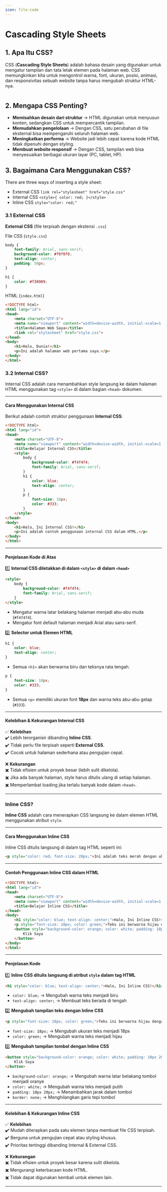 ```yaml
---
icon: file-code
---
```


# Cascading Style Sheets

## 1. Apa Itu CSS?

CSS (**Cascading Style Sheets**) adalah bahasa desain yang digunakan untuk mengatur tampilan dan tata letak elemen pada halaman web. CSS memungkinkan kita untuk mengontrol warna, font, ukuran, posisi, animasi, dan responsivitas sebuah website tanpa harus mengubah struktur HTML-nya.

<figure><img src="../.gitbook/assets/image (4) (1).png" alt=""><figcaption></figcaption></figure>

## **2. Mengapa CSS Penting?**

* **Memisahkan desain dari struktur** → HTML digunakan untuk menyusun konten, sedangkan CSS untuk mempercantik tampilan.
* **Memudahkan pengelolaan** → Dengan CSS, satu perubahan di file eksternal bisa mempengaruhi seluruh halaman web.
* **Meningkatkan performa** → Website jadi lebih cepat karena kode HTML tidak dipenuhi dengan styling.
* **Membuat website responsif** → Dengan CSS, tampilan web bisa menyesuaikan berbagai ukuran layar (PC, tablet, HP).

## 3. Bagaimana Cara Menggunakan CSS?

There are three ways of inserting a style sheet:

* External CSS `link rel="stylesheet" href="style.css"`
* Internal CSS  `<style>{ color: red; }</style>`&#x20;
* Inline CSS `style="color: red;"`

### 3.1 External CSS

**External CSS** (file terpisah dengan ekstensi `.css`)

File CSS (`style.css`)

```css
body {
    font-family: Arial, sans-serif;
    background-color: #f0f0f0;
    text-align: center;
    padding: 50px;
}

h1 {
    color: #f30909;
}
```

HTML (`index.html`)

```html
<!DOCTYPE html>
<html lang="id">
<head>
    <meta charset="UTF-8">
    <meta name="viewport" content="width=device-width, initial-scale=1.0">
    <title>Halaman Web Saya</title>
    <link rel="stylesheet" href="style.css">
</head>
<body>
    <h1>Halo, Dunia!</h1>
    <p>Ini adalah halaman web pertama saya.</p>
</body>
</html>

```

### **3.2 Internal CSS?**

Internal CSS adalah cara menambahkan style langsung ke dalam halaman HTML menggunakan tag `<style>` di dalam bagian `<head>` dokumen.

***

#### **Cara Menggunakan Internal CSS**

Berikut adalah contoh struktur penggunaan **Internal CSS**:

```html
<!DOCTYPE html>
<html lang="id">
<head>
    <meta charset="UTF-8">
    <meta name="viewport" content="width=device-width, initial-scale=1.0">
    <title>Belajar Internal CSS</title>
    <style>
        body {
            background-color: #f4f4f4;
            font-family: Arial, sans-serif;
        }
        h1 {
            color: blue;
            text-align: center;
        }
        p {
            font-size: 18px;
            color: #333;
        }
    </style>
</head>
<body>
    <h1>Halo, Ini Internal CSS!</h1>
    <p>Ini adalah contoh penggunaan internal CSS dalam HTML.</p>
</body>
</html>
```

***

#### **Penjelasan Kode di Atas**

1️⃣ **Internal CSS diletakkan di dalam `<style>` di dalam `<head>`**

```html
<style>
    body {
        background-color: #f4f4f4;
        font-family: Arial, sans-serif;
    }
</style>
```

* Mengatur warna latar belakang halaman menjadi abu-abu muda (`#f4f4f4`).
* Mengatur font default halaman menjadi Arial atau sans-serif.

2️⃣ **Selector untuk Elemen HTML**

```css
h1 {
    color: blue;
    text-align: center;
}
```

* Semua `<h1>` akan berwarna biru dan teksnya rata tengah.

```css
p {
    font-size: 18px;
    color: #333;
}
```

* Semua `<p>` memiliki ukuran font **18px** dan warna teks abu-abu gelap (`#333`).

***

#### **Kelebihan & Kekurangan Internal CSS**

✅ **Kelebihan**\
✔️ Lebih terorganisir dibanding **Inline CSS**.\
✔️ Tidak perlu file terpisah seperti **External CSS**.\
✔️ Cocok untuk halaman sederhana atau pengujian cepat.

❌ **Kekurangan**\
✖️ Tidak efisien untuk proyek besar (lebih sulit dikelola).\
✖️ Jika ada banyak halaman, style harus ditulis ulang di setiap halaman.\
✖️ Memperlambat loading jika terlalu banyak kode dalam `<head>`.

***

### **Inline CSS?**

**Inline CSS** adalah cara menerapkan CSS langsung ke dalam elemen HTML menggunakan atribut `style`.

***

#### **Cara Menggunakan Inline CSS**

Inline CSS ditulis langsung di dalam tag HTML seperti ini:

```html
<p style="color: red; font-size: 20px;">Ini adalah teks merah dengan ukuran 20px.</p>
```

***

#### **Contoh Penggunaan Inline CSS dalam HTML**

```html
<!DOCTYPE html>
<html lang="id">
<head>
    <meta charset="UTF-8">
    <meta name="viewport" content="width=device-width, initial-scale=1.0">
    <title>Belajar Inline CSS</title>
</head>
<body>
    <h1 style="color: blue; text-align: center;">Halo, Ini Inline CSS!</h1>
    <p style="font-size: 18px; color: green;">Teks ini berwarna hijau dengan ukuran 18px.</p>
    <button style="background-color: orange; color: white; padding: 10px 20px; border: none;">
        Klik Saya
    </button>
</body>
</html>
```

***

#### **Penjelasan Kode**

1️⃣ **Inline CSS ditulis langsung di atribut `style` dalam tag HTML**

```html
<h1 style="color: blue; text-align: center;">Halo, Ini Inline CSS!</h1>
```

* `color: blue;` → Mengubah warna teks menjadi biru
* `text-align: center;` → Membuat teks berada di tengah

2️⃣ **Mengubah tampilan teks dengan Inline CSS**

```html
<p style="font-size: 18px; color: green;">Teks ini berwarna hijau dengan ukuran 18px.</p>
```

* `font-size: 18px;` → Mengubah ukuran teks menjadi 18px
* `color: green;` → Mengubah warna teks menjadi hijau

3️⃣ **Mengubah tampilan tombol dengan Inline CSS**

```html
<button style="background-color: orange; color: white; padding: 10px 20px; border: none;">
    Klik Saya
</button>
```

* `background-color: orange;` → Mengubah warna latar belakang tombol menjadi oranye
* `color: white;` → Mengubah warna teks menjadi putih
* `padding: 10px 20px;` → Menambahkan jarak dalam tombol
* `border: none;` → Menghilangkan garis tepi tombol

***

#### **Kelebihan & Kekurangan Inline CSS**

✅ **Kelebihan**\
✔️ Mudah diterapkan pada satu elemen tanpa membuat file CSS terpisah.\
✔️ Berguna untuk pengujian cepat atau styling khusus.\
✔️ Prioritas tertinggi dibanding Internal & External CSS.

❌ **Kekurangan**\
✖️ Tidak efisien untuk proyek besar karena sulit dikelola.\
✖️ Mengurangi keterbacaan kode HTML.\
✖️ Tidak dapat digunakan kembali untuk elemen lain.

***

####
